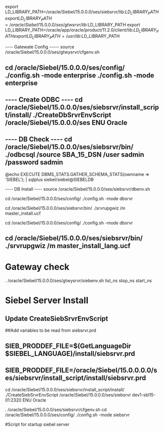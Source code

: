 export LD_LIBRARY_PATH=/oracle/Siebel/15.0.0.0/ses/siebsrvr/lib:$LD_LIBRARY_PATH
export LD_LIBRARY_PATH=/oracle/Siebel/15.0.0.0/ses/gtwsrvr/lib:$LD_LIBRARY_PATH
export LD_LIBRARY_PATH=/oracle/app/oracle/product/11.2.0/client/lib:$LD_LIBRARY_PATH
export LD_LIBRARY_PATH=/usr/lib:$LD_LIBRARY_PATH


---- Gatewate Config -----
source /oracle/Siebel/15.0.0.0/ses/gtwysrvr/cfgenv.sh

cd /oracle/Siebel/15.0.0.0/ses/config/
./config.sh -mode enterprise
./config.sh -mode enterprise
-------------------------

---- Create ODBC ----
cd /oracle/Siebel/15.0.0.0/ses/siebsrvr/install_script/install/
./CreateDbSrvrEnvScript /oracle/Siebel/15.0.0.0/ses ENU Oracle
---------------------

---- DB Check ----
cd /oracle/Siebel/15.0.0.0/ses/siebsrvr/bin/
./odbcsql /source SBA_15_DSN /user sadmin /password sadmin
------------------

@echo EXECUTE DBMS_STATS.GATHER_SCHEMA_STATS(ownname => 'SIEBEL'); | sqlplus siebel/siebel@SIEBELDB


---- DB Install ----
source /oracle/Siebel/15.0.0.0/ses/siebsrvr/dbenv.sh

cd /oracle/Siebel/15.0.0.0/ses/config/
./config.sh -mode dbsrvr

cd /oracle/Siebel/15.0.0.0/ses/siebsrvr/bin/
./srvrupgwiz /m master_install.ucf

cd /oracle/Siebel/15.0.0.0/ses/config/
./config.sh -mode dbsrvr

cd /oracle/Siebel/15.0.0.0/ses/siebsrvr/bin/
./srvrupgwiz /m master_install_lang.ucf
------------------

# Gateway check
. /oracle/Siebel/15.0.0.0/ses/gtwysrvr/siebenv.sh
list_ns
stop_ns
start_ns


# Siebel Server Install
Update CreateSiebSrvrEnvScript
---
##Add variables to be read from siebsrvr.prd
## SIEB_PRODDEF_FILE=$(GetLanguageDir $SIEBEL_LANGUAGE)/install/siebsrvr.prd
 SIEB_PRODDEF_FILE=/oracle/Siebel/15.0.0.0.0/ses/siebsrvr/install_script/install/siebsrvr.prd
---

cd /oracle/Siebel/15.0.0.0/ses/siebsrvr/install_script/install/
./CreateSiebSrvrEnvScript /oracle/Siebel/15.0.0.0/ses/siebsrvr dev1-sbl15-01:2320 ENU Oracle

. /oracle/Siebel/15.0.0.0/ses/siebsrvr/cfgenv.sh
cd /oracle/Siebel/15.0.0.0/ses/config/
./config.sh -mode siebsrvr

#Script for startup siebel server